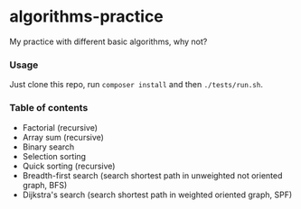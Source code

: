 # algorithms-practice
My practice with different basic algorithms, why not?

### Usage
Just clone this repo, run `composer install` and then `./tests/run.sh`.

### Table of contents
* Factorial (recursive)
* Array sum (recursive)
* Binary search
* Selection sorting
* Quick sorting (recursive)
* Breadth-first search (search shortest path in unweighted not oriented graph, BFS)
* Dijkstra's search (search shortest path in weighted oriented graph, SPF)
